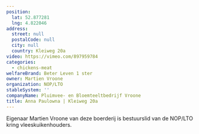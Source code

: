 ```yaml
---
position:
  lat: 52.877281
  lng: 4.822046
address:
  street: null
  postalCode: null
  city: null
  country: Kleiweg 20a
video: https://vimeo.com/897959784
categories:
  - chickens-meat
welfareBrand: Beter Leven 1 ster
owner: Martien Vroone
organization: NOP/LTO
stableSystem: ''
companyName: Pluimvee- en Bloemteeltbedrijf Vroone
title: Anna Paulowna | Kleiweg 20a
---
```


Eigenaar Martien Vroone van deze boerderij is bestuurslid van de NOP/LTO kring vleeskuikenhouders.
